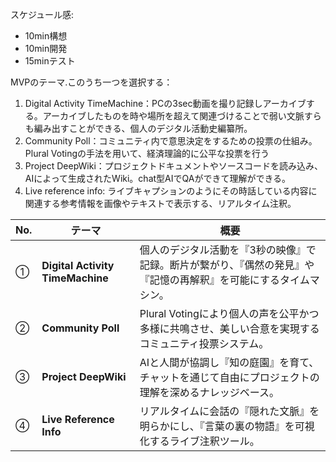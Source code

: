 スケジュール感:
 - 10min構想
 - 10min開発
 - 15minテスト


MVPのテーマ.このうち一つを選択する：
1. Digital Activity TimeMachine：PCの3sec動画を撮り記録しアーカイブする。アーカイブしたものを時や場所を超えて関連づけることで弱い文脈すらも編み出すことができる、個人のデジタル活動史編纂所。
2. Community Poll：コミュニティ内で意思決定をするための投票の仕組み。Plural Votingの手法を用いて、経済理論的に公平な投票を行う
3. Project DeepWiki：プロジェクトドキュメントやソースコードを読み込み、AIによって生成されたWiki。chat型AIでQAができて理解ができる。
4. Live reference info: ライブキャプションのようにその時話している内容に関連する参考情報を画像やテキストで表示する、リアルタイム注釈。

| No. | テーマ                            | 概要
| --- | -------------------------------- | --------------------------------------------------------- |
| ①   | **Digital Activity TimeMachine** | 個人のデジタル活動を『3秒の映像』で記録。断片が繋がり、『偶然の発見』や『記憶の再解釈』を可能にするタイムマシン。 |
| ②   | **Community Poll**               | Plural Votingにより個人の声を公平かつ多様に共鳴させ、美しい合意を実現するコミュニティ投票システム。  |
| ③   | **Project DeepWiki**             | AIと人間が協調し『知の庭園』を育て、チャットを通じて自由にプロジェクトの理解を深めるナレッジベース。       |
| ④   | **Live Reference Info**          | リアルタイムに会話の『隠れた文脈』を明らかにし、『言葉の裏の物語』を可視化するライブ注釈ツール。          |
